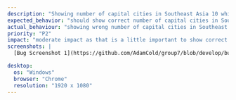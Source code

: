 ```yaml
---
description: "Showing number of capital cities in Southeast Asia 10 while actual is 11"
expected_behavior: "should show correct number of capital cities in Southeast Asia 11 instead of number of capital cities in Southeast Asia 10  "
actual_behaviour: "showing wrong number of capital cities in Southeast Asia 10 instead of correct number of capital cities in Southeast Asia 11 "
priority: "P2"
impact: "moderate impact as that is a little important to show correct number of capital cities in Southeast Asia 11 instead of wrong number of capital cities in Southeast Asia 10 "
screenshots: |
  [Bug Screenshot 1](https://github.com/AdamCold/group7/blob/develop/bug_reports/bugs_image/bug15.png)

desktop:
  os: "Windows"
  browser: "Chrome"
  resolution: "1920 x 1080"
---
```


